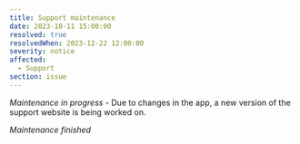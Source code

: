 ```yaml
---
title: Support maintenance
date: 2023-10-11 15:00:00
resolved: true
resolvedWhen: 2023-12-22 12:00:00
severity: notice
affected:
  - Support
section: issue
---
```


*Maintenance in progress* - Due to changes in the app, a new version of the support website is being worked on.

*Maintenance finished*

